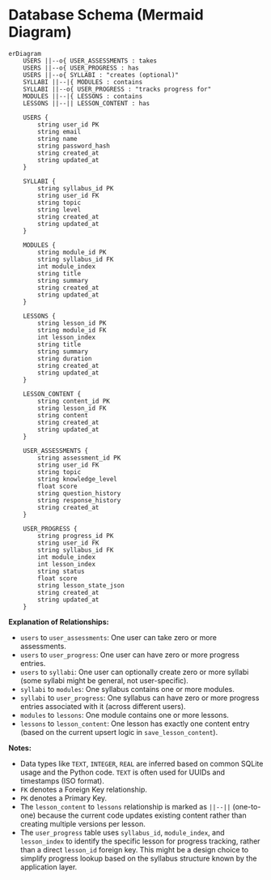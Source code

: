 # Database Schema (Mermaid Diagram)

```mermaid
erDiagram
    USERS ||--o{ USER_ASSESSMENTS : takes
    USERS ||--o{ USER_PROGRESS : has
    USERS ||--o{ SYLLABI : "creates (optional)"
    SYLLABI ||--|{ MODULES : contains
    SYLLABI ||--o{ USER_PROGRESS : "tracks progress for"
    MODULES ||--|{ LESSONS : contains
    LESSONS ||--|| LESSON_CONTENT : has

    USERS {
        string user_id PK
        string email
        string name
        string password_hash
        string created_at
        string updated_at
    }

    SYLLABI {
        string syllabus_id PK
        string user_id FK
        string topic
        string level
        string created_at
        string updated_at
    }

    MODULES {
        string module_id PK
        string syllabus_id FK
        int module_index
        string title
        string summary
        string created_at
        string updated_at
    }

    LESSONS {
        string lesson_id PK
        string module_id FK
        int lesson_index
        string title
        string summary
        string duration
        string created_at
        string updated_at
    }

    LESSON_CONTENT {
        string content_id PK
        string lesson_id FK
        string content
        string created_at
        string updated_at
    }

    USER_ASSESSMENTS {
        string assessment_id PK
        string user_id FK
        string topic
        string knowledge_level
        float score
        string question_history
        string response_history
        string created_at
    }

    USER_PROGRESS {
        string progress_id PK
        string user_id FK
        string syllabus_id FK
        int module_index
        int lesson_index
        string status
        float score
        string lesson_state_json
        string created_at
        string updated_at
    }
```

**Explanation of Relationships:**

*   `users` to `user_assessments`: One user can take zero or more assessments.
*   `users` to `user_progress`: One user can have zero or more progress entries.
*   `users` to `syllabi`: One user can optionally create zero or more syllabi (some syllabi might be general, not user-specific).
*   `syllabi` to `modules`: One syllabus contains one or more modules.
*   `syllabi` to `user_progress`: One syllabus can have zero or more progress entries associated with it (across different users).
*   `modules` to `lessons`: One module contains one or more lessons.
*   `lessons` to `lesson_content`: One lesson has exactly one content entry (based on the current upsert logic in `save_lesson_content`).

**Notes:**

*   Data types like `TEXT`, `INTEGER`, `REAL` are inferred based on common SQLite usage and the Python code. `TEXT` is often used for UUIDs and timestamps (ISO format).
*   `FK` denotes a Foreign Key relationship.
*   `PK` denotes a Primary Key.
*   The `lesson_content` to `lessons` relationship is marked as `||--||` (one-to-one) because the current code updates existing content rather than creating multiple versions per lesson.
*   The `user_progress` table uses `syllabus_id`, `module_index`, and `lesson_index` to identify the specific lesson for progress tracking, rather than a direct `lesson_id` foreign key. This might be a design choice to simplify progress lookup based on the syllabus structure known by the application layer.
